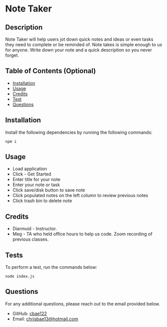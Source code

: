   # Note Taker

  

  ## Description
  
  Note Taker will help users jot down quick notes and ideas or even tasks they need to complete or be reminded of. Note takes is simple enough to us for anyone. Write down your note and a quick description so you never forget.
  
  ## Table of Contents (Optional)
  
  - [Installation](#installation)
  - [Usage](#usage)
  - [Credits](#credits)
  - [Test](#tests)
  - [Questions](#questions)
  
  ## Installation
  
  Install the following dependencies by running the following commands:

  ```
  npm i
  ```

  ## Usage

  - Load application
  - Click - Get Started
  - Enter title for your note
  - Enter your note or task
  - Click save/disk button to save note
  - Click populated notes on the left column to review previous notes
  - Click trash bin to delete note

  
  ## Credits
  
  - Diarmuid - Instructor. 
  - Meg - TA who held office hours to help us code. Zoom recording of previous classes.

  ## Tests

  To perform a test, run the commands below:

  ```
  node index.js
  ```

  ## Questions

  For any additional questions, please reach out to the email provided below.

  - GitHub: [cbae122](https://github.com/cbae122)
  - Email: chrisbae13@hotmail.com

